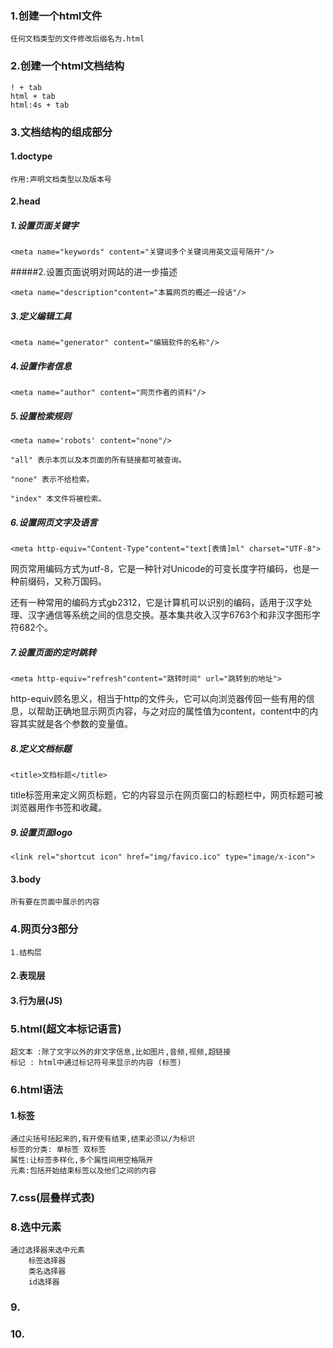 ### 1.创建一个html文件
    任何文档类型的文件修改后缀名为.html

### 2.创建一个html文档结构
    ! + tab
    html + tab
    html:4s + tab

### 3.文档结构的组成部分

#### 1.doctype
    作用:声明文档类型以及版本号
    
#### 2.head

##### 1.设置页面关键字
 ```
 <meta name="keywords" content="关键词多个关键词用英文逗号隔开"/>
 ```
#####2.设置页面说明对网站的进一步描述
 ```
 <meta name="description"content="本篇网页的概述一段话"/>
 ```
##### 3.定义编辑工具
 ```
 <meta name="generator" content="编辑软件的名称"/>
 ```
##### 4.设置作者信息
 ```
 <meta name="author" content="网页作者的资料"/>
 ```
##### 5.设置检索规则
 ```
 <meta name='robots' content="none"/>
 ```
    "all" 表示本页以及本页面的所有链接都可被查询。
 
    "none" 表示不给检索。
 
    "index" 本文件将被检索。
 
 
##### 6.设置网页文字及语言

```
<meta http-equiv="Content-Type"content="text[表情]ml" charset="UTF-8">
```

网页常用编码方式为utf-8，它是一种针对Unicode的可变长度字符编码，也是一种前缀码，又称万国码。

还有一种常用的编码方式gb2312，它是计算机可以识别的编码，适用于汉字处理、汉字通信等系统之间的信息交换。基本集共收入汉字6763个和非汉字图形字符682个。

##### 7.设置页面的定时跳转

```
<meta http-equiv="refresh"content="跳转时间" url="跳转到的地址">
```

http-equiv顾名思义，相当于http的文件头，它可以向浏览器传回一些有用的信息，以帮助正确地显示网页内容，与之对应的属性值为content，content中的内容其实就是各个参数的变量值。
 
##### 8.定义文档标题
 
 ```
 <title>文档标题</title>
 ```
 
 title标签用来定义网页标题，它的内容显示在网页窗口的标题栏中，网页标题可被浏览器用作书签和收藏。
 
##### 9.设置页面logo
 	<link rel="shortcut icon" href="img/favico.ico" type="image/x-icon">
#### 3.body
    所有要在页面中展示的内容
### 4.网页分3部分
    1.结构层
#### 2.表现层
#### 3.行为层(JS)
### 5.html(超文本标记语言)
    超文本 :除了文字以外的非文字信息,比如图片,音频,视频,超链接
    标记 : html中通过标记符号来显示的内容 (标签)
### 6.html语法
#### 1.标签
    通过尖括号括起来的,有开使有结束,结束必须以/为标识
    标签的分类: 单标签 双标签
    属性:让标签多样化,多个属性间用空格隔开
    元素:包括开始结束标签以及他们之间的内容
    
### 7.css(层叠样式表)
### 8.选中元素
    通过选择器来选中元素
        标签选择器
        类名选择器
        id选择器
### 9.
### 10.
    
